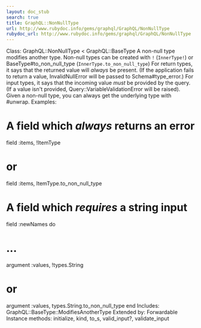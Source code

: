 ```yaml
---
layout: doc_stub
search: true
title: GraphQL::NonNullType
url: http://www.rubydoc.info/gems/graphql/GraphQL/NonNullType
rubydoc_url: http://www.rubydoc.info/gems/graphql/GraphQL/NonNullType
---
```


Class: GraphQL::NonNullType < GraphQL::BaseType
A non-null type modifies another type. 
Non-null types can be created with `!` (`InnerType!`) or
BaseType#to_non_null_type (`InnerType.to_non_null_type`) 
For return types, it says that the returned value will _always_ be
present. 
(If the application fails to return a value, InvalidNullError will
be passed to Schema#type_error.) 
For input types, it says that the incoming value _must_ be provided
by the query. 
(If a value isn't provided, Query::VariableValidationError will be
raised). 
Given a non-null type, you can always get the underlying type with
#unwrap. 
Examples:
# A field which _always_ returns an error
field :items, !ItemType
# or
field :items, ItemType.to_non_null_type
# A field which _requires_ a string input
field :newNames do
# ...
argument :values, !types.String
# or
argument :values, types.String.to_non_null_type
end
Includes:
GraphQL::BaseType::ModifiesAnotherType
Extended by:
Forwardable
Instance methods:
initialize, kind, to_s, valid_input?, validate_input

